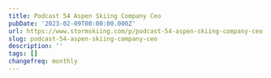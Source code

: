 ```yaml
---
title: Podcast 54 Aspen Skiing Company Ceo
pubDate: '2023-02-09T00:00:00.000Z'
url: https://www.stormskiing.com/p/podcast-54-aspen-skiing-company-ceo
slug: podcast-54-aspen-skiing-company-ceo
description: ''
tags: []
changefreq: monthly
---
```


<!-- Add post content below -->

